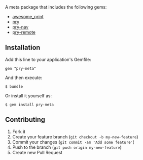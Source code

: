 A meta package that includes the following gems:

* [awesome_print](https://github.com/michaeldv/awesome_print)
* [pry](https://github.com/pry/pry)
* [pry-nav](https://github.com/nixme/pry-nav)
* [pry-remote](https://github.com/Mon-Ouie/pry-remote)

## Installation

Add this line to your application's Gemfile:

    gem "pry-meta"

And then execute:

    $ bundle

Or install it yourself as:

    $ gem install pry-meta

## Contributing

1. Fork it
2. Create your feature branch (`git checkout -b my-new-feature`)
3. Commit your changes (`git commit -am 'Add some feature'`)
4. Push to the branch (`git push origin my-new-feature`)
5. Create new Pull Request

